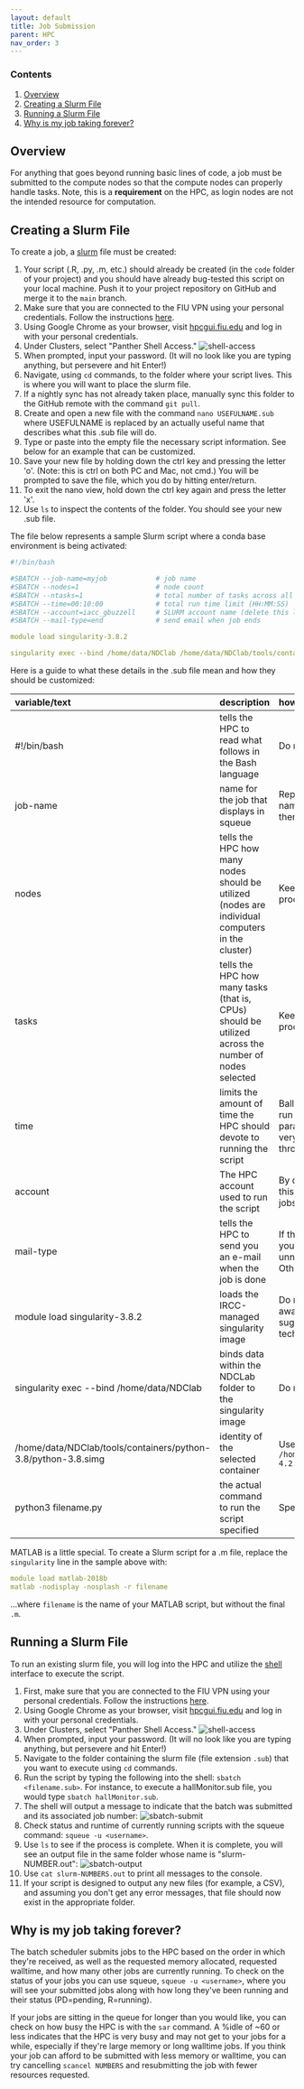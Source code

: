 ```yaml
---
layout: default
title: Job Submission
parent: HPC
nav_order: 3
---
```


### Contents
1. [Overview](#overview)
2. [Creating a Slurm File](#creating-a-slurm-file)
3. [Running a Slurm File](#running-a-slurm-file)
4. [Why is my job taking forever?](#why-is-my-job-taking-forever)

## Overview
For anything that goes beyond running basic lines of code, a job must be submitted to the compute nodes so that the compute nodes can properly handle tasks. Note, this is a **requirement** on the HPC, as login nodes are not the intended resource for computation.

## Creating a Slurm File
To create a job, a [slurm](https://slurm.schedmd.com/documentation.html) file must be created:
1. Your script (.R, .py, .m, etc.) should already be created (in the `code` folder of your project) and you should have already bug-tested this script on your local machine. Push it to your project repository on GitHub and merge it to the `main` branch.
2. Make sure that you are connected to the FIU VPN using your personal credentials. Follow the instructions [here](https://fiu.service-now.com/sp?id=kb_article&sys_id=6c3c789ddb899780b16af969af96193d).
3. Using Google Chrome as your browser, visit [hpcgui.fiu.edu](hpcgui.fiu.edu) and log in with your personal credentials.
4. Under Clusters, select "Panther Shell Access."
![shell-access](https://raw.githubusercontent.com/NDCLab/wiki/main/docs/_assets/hpc/shell-access.png)
5. When prompted, input your password. (It will no look like you are typing anything, but persevere and hit Enter!)
6. Navigate, using `cd` commands, to the folder where your script lives. This is where you will want to place the slurm file.
7. If a nightly sync has not already taken place, manually sync this folder to the GitHub remote with the command `git pull`.
8. Create and open a new file with the command `nano USEFULNAME.sub` where USEFULNAME is replaced by an actually useful name that describes what this .sub file will do.
9. Type or paste into the empty file the necessary script information. See below for an example that can be customized.
10. Save your new file by holding down the ctrl key and pressing the letter 'o'. (Note: this is ctrl on both PC and Mac, not cmd.) You will be prompted to save the file, which you do by hitting enter/return.
11. To exit the nano view, hold down the ctrl key again and press the letter 'x'.
12. Use `ls` to inspect the contents of the folder. You should see your new .sub file.

The file below represents a sample Slurm script where a conda base environment is being activated: 

```yml
#!/bin/bash

#SBATCH --job-name=myjob         	# job name
#SBATCH --nodes=1                	# node count
#SBATCH --ntasks=1               	# total number of tasks across all nodes
#SBATCH --time=00:10:00          	# total run time limit (HH:MM:SS)
#SBATCH --account=iacc_gbuzzell		# SLURM account name (delete this line if not running a highmem job)
#SBATCH --mail-type=end          	# send email when job ends

module load singularity-3.8.2

singularity exec --bind /home/data/NDClab /home/data/NDClab/tools/containers/python-3.8/python-3.8.simg python3 filename.py
```

Here is a guide to what these details in the .sub file mean and how they should be customized:

| variable/text  | description  | how to customize  |
| :--  | :--  | :--  |
| #!/bin/bash  | tells the HPC to read what follows in the Bash language  | Do not modify.  |
| job-name  | name for the job that displays in squeue  | Replace "myjob" with a short, informative name for the job you are running. You can then see this easily on the squeue.  |
| nodes  | tells the HPC how many nodes should be utilized (nodes are individual computers in the cluster)  | Keep at "1" unless you are doing parallel processing.  |
| tasks  | tells the HPC how many tasks (that is, CPUs) should be utilized across the number of nodes selected | Keep at "1" unless you are doing parallel processing.  |
| time  | limits the amount of time the HPC should devote to running the script  | Ballpark the time your script will need to run and give yourself some buffer. For parallel processes, this will need to be set very high. But be careful not to burn through lab time on the HPC.  |
| account | The HPC account used to run the script | By default this will be "acc_gbuzzell" and this line can be omitted. For high memory jobs, "iacc_gbuzzell" should be used. |
| mail-type  | tells the HPC to send you an e-mail when the job is done  | If the job is very small and will run quickly, you can delete this line to avoid an unnecessary e-mail in your inbox. Otherwise, leave it unchanged.  |
| module load singularity-3.8.2  | loads the IRCC-managed singularity image  | Do not modify. (However, if you become aware of a newer image, please PR a suggested wiki update to the lab technician!)  |
| singularity exec --bind /home/data/NDClab  | binds data within the NDCLab folder to the singularity image  | Do not modify.  |
| /home/data/NDClab/tools/containers/python-3.8/python-3.8.simg  | identity of the selected container  | Use the example for Python. For R, use `/home/data/NDClab/tools/containers/R/R-4.2.2A/R-4.2.2A.simg`  |
| python3 filename.py  | the actual command to run the script specified  | Specify python3 for .py or Rscript for .R.  |

MATLAB is a little special. To create a Slurm script for a .m file, replace the `singularity` line in the sample above with:
```yml
module load matlab-2018b
matlab -nodisplay -nosplash -r filename
```
...where `filename` is the name of your MATLAB script, but without the final `.m`.


## Running a Slurm File
To run an existing slurm file, you will log into the HPC and utilize the [shell](https://ndclab.github.io/wiki/docs/technical-docs/shell.html) interface to execute the script.
1. First, make sure that you are connected to the FIU VPN using your personal credentials. Follow the instructions [here](https://fiu.service-now.com/sp?id=kb_article&sys_id=6c3c789ddb899780b16af969af96193d).
2. Using Google Chrome as your browser, visit [hpcgui.fiu.edu](hpcgui.fiu.edu) and log in with your personal credentials.
3. Under Clusters, select "Panther Shell Access."
![shell-access](https://raw.githubusercontent.com/NDCLab/wiki/main/docs/_assets/hpc/shell-access.png)
4. When prompted, input your password. (It will no look like you are typing anything, but persevere and hit Enter!)
5. Navigate to the folder containing the slurm file (file extension `.sub`) that you want to execute using `cd` commands.
6. Run the script by typing the following into the shell: `sbatch <filename.sub>`. For instance, to execute a hallMonitor.sub file, you would type `sbatch hallMonitor.sub`.
7. The shell will output a message to indicate that the batch was submitted and its associated job number:
![sbatch-submit](https://raw.githubusercontent.com/NDCLab/wiki/main/docs/_assets/hpc/sbatch-submit.png)
8. Check status and runtime of currently running scripts with the squeue command: `squeue -u <username>`.
9. Use `ls` to see if the process is complete. When it is complete, you will see an output file in the same folder whose name is "slurm-NUMBER.out":
![sbatch-output](https://raw.githubusercontent.com/NDCLab/wiki/main/docs/_assets/hpc/sbatch-output.png)
10. Use `cat slurm-NUMBERS.out` to print all messages to the console.
11. If your script is designed to output any new files (for example, a CSV), and assuming you don't get any error messages, that file should now exist in the appropriate folder.

## Why is my job taking forever?

The batch scheduler submits jobs to the HPC based on the order in which they're received, as well as the requested memory allocated, requested walltime, and how many other jobs are currently running. To check on the status of your jobs you can use squeue, `squeue -u <username>`, where you will see your submitted jobs along with how long they've been running and their status (PD=pending, R=running).

If your jobs are sitting in the queue for longer than you would like, you can check on how busy the HPC is with the `sar` command. A %idle of ~60 or less indicates that the HPC is very busy and may not get to your jobs for a while, especially if they're large memory or long walltime jobs. If you think your job can afford to be submitted with less memory or walltime, you can try cancelling `scancel NUMBERS` and resubmitting the job with fewer resources requested.
